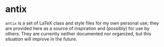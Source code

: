 # antix

`antix` is a set of LaTeX class and style files for my own personal use; they are provided here as a source of inspiration and (possibly) for use by others. They are currently neither documented nor organized, but this situation will improve in the future.